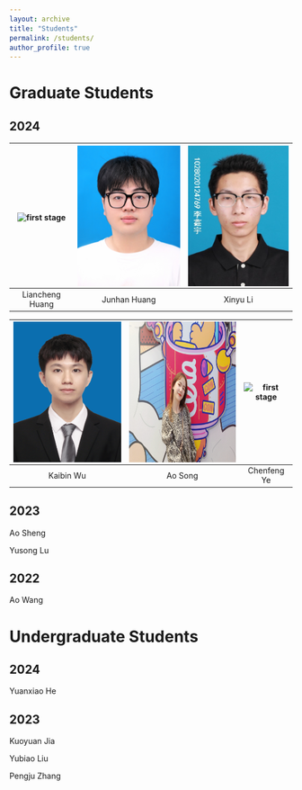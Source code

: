```yaml
---
layout: archive
title: "Students"
permalink: /students/
author_profile: true
---
```


Graduate Students
======

## 2024

<img align="middle" src="/images/lchuang.jpg" alt="first stage" width=250 height=250/> |<img align="middle" src="/images/jhhuang.jpg" alt="first stage" width=250 height=250/> |<img align="middle" src="/images/xinyuli.jpg" alt="first stage" width=250 height=250/>|
:-----:|:-----:|:-----:|
Liancheng Huang|Junhan Huang|Xinyu Li|


<img align="middle" src="/images/kbwu.jpg" alt="first stage" width=250 height=250/> |<img align="middle" src="/images/asong.jpg" alt="first stage" width=250 height=250/> |<img align="middle" src="/images/cfye.jpg" alt="first stage" width=250 height=250/>|
:-----:|:-----:|:-----:|
Kaibin Wu|Ao Song|Chenfeng Ye|

## 2023

Ao Sheng

Yusong Lu

## 2022
Ao Wang

Undergraduate Students
======

## 2024

Yuanxiao He

## 2023

Kuoyuan Jia

Yubiao Liu

Pengju Zhang

